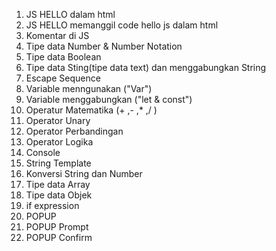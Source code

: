 1. JS HELLO dalam html
2. JS HELLO memanggil code hello js dalam html
3. Komentar di JS
4. Tipe data Number & Number Notation
5. Tipe data Boolean
6. Tipe data Sting(tipe data text) dan menggabungkan String
7. Escape Sequence
8. Variable menngunakan ("Var")
9. Variable menggabungkan ("let & const")
10. Operatur Matematika (+ ,- ,\* ,/ )
11. Operator Unary
12. Operator Perbandingan
13. Operator Logika
14. Console
15. String Template
16. Konversi String dan Number
17. Tipe data Array
18. Tipe data Objek
19. if expression
20. POPUP
21. POPUP Prompt
22. POPUP Confirm
